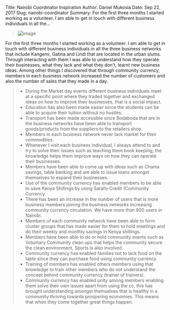 Title: Nairobi Coordinator Inspiration
Author: Daniel Mukosia
Date: Sep 22, 2017
Slug: nairobi-coordinator
Summary: For the first three months I started working as a volunteer. I am
able to get in touch with different business individuals in all
the...

> ![image](images/blog/nairobi-coordinator1.webp)

For the first three months I started working as a volunteer. I am able
to get in touch with different business individuals in all the three
business networks that include Kangemi, Gatina and Lindi that are
located in the urban slums. Through interacting with them I was able to
understand how they operate their businesses, what they lack and what
they don't, learnt new business ideas. Among other things I discovered
that through community currency, members in each business network
increased the number of customers and also the number of sales that they
made in a day.

> - During the Market day events different business individuals meet
>   at a specific point where they traded together and exchanged ideas
>   on how to improve their businesses, that is a social impact.
> - Education has also been made easier since the students can be able
>   to acquire their tuition without no hustles.
> - Transport has been made accessible since Bodaboda that are in the
>   business networks have been able to transport goods/products from
>   the suppliers to the retailers shop.
> - Members in each business network never lack market for their
>   commodities.
> - Whenever I visit each business individual, I always attend to and
>   try to solve their issues such as teaching them book keeping; the
>   knowledge helps them improve ways on how they can operate their
>   businesses.
> - Members have been able to come up with ideas such as Chama
>   savings, table banking and are able to issue loans amongst
>   themselves to expand their businesses.
> - Use of the community currency has enabled members to be able to
>   save Kenya Shillings by using Sarafu-Credit (Community Currency.
> - There has been an increase in the number of users that is more
>   business members joining the business networks increasing
>   community currency circulation. We have more than 800 users in
>   Nairobi.
> - Members of each community network have been able to form cluster
>   groups that has made easier for them to hold meetings and do their
>   weekly and monthly savings in Kenya shillings.
> - Members have been able to do or hold community events such as
>   Voluntary Community clean ups that helps the community secure the
>   clean environment, Sports is also involved.
> - Community currency has enabled families not to lack food on the
>   table since they can purchase food using community currency.
> - Training of members has enabled others members using that
>   knowledge to train other members who do not understand the concept
>   behind community currency (trainer of trainers).
> - Community currency has enabled unity among members enabling them
>   solve their own issues apart from using the cc, this has brought
>   understanding amongst themselves that is healthy in a community
>   thriving towards prospering economies. This means that when they
>   come together great things happen.
